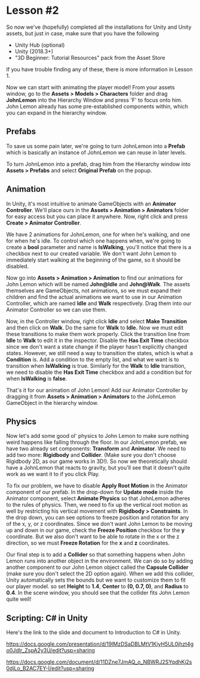 # Lesson #2

So now we've (hopefully) completed all the installations for Unity and Unity assets, but just in case, make sure that you have the following

- Unity Hub (optional)
- Unity (2018.3+)
- "3D Beginner: Tutorial Resources" pack from the Asset Store

If you have trouble finding any of these, there is more information in Lesson 1.

Now we can start with animating the player model! From your assets window, go to the __Assets > Models > Characters__ folder and drag __JohnLemon__ into the Hierarchy Window and press 'F' to focus onto him. John Lemon already has some pre-established components within, which you can expand in the hierarchy window.

## Prefabs

To save us some pain later, we're going to turn JohnLemon into a __Prefab__ which is basically an instance of JohnLemon we can reuse in later levels.

To turn JohnLemon into a prefab, drag him from the Hierarchy window into __Assets > Prefabs__ and select __Original Prefab__ on the popup.

## Animation

In Unity, it's most intuitive to animate GameObjects with an __Animator Controller__. We'll place ours in the __Assets > Animation > Animators__ folder for easy access but you can place it anywhere. Now, right click and press __Create > Animator Controller__.

We have 2 animations for JohnLemon, one for when he's walking, and one for when he's idle. To control which one happens when, we're going to create a __bool__ parameter and name is __IsWalking__, you'll notice that there is a checkbox next to our created variable. We don't want John Lemon to immediately start walking at the beginning of the game, so it should be disabled.

Now go into __Assets > Animation > Animation__ to find our animations for John Lemon which will be named __John@Idle__ and __John@Walk__. The assets themselves are GameObjects, not animations, so we must expand their children and find the actual animations we want to use in our Animation Controller, which are named __Idle__ and __Walk__ respectively. Drag them into our Animator Controller so we can use them.

Now, in the Controller window, right click __Idle__ and select __Make Transition__ and then click on __Walk__. Do the same for __Walk__ to __Idle.__ Now we must edit these transitions to make them work properly. Click the transition line from __Idle__ to __Walk__ to edit it in the inspector. Disable the __Has Exit Time__ checkbox since we don't want a state change if the player hasn't explicitly changed states. However, we still need a way to transition the states, which is what a __Condition__ is. Add a condition to the empty list, and what we want is to transition when __IsWalking__ is true.
Similarly for the __Walk__ to __Idle__ transition, we need to disable the __Has Exit Time__ checkbox and add a condition but for when __IsWalking__ is __false__.

That's it for our animation of John Lemon! Add our Animator Controller by dragging it from __Assets > Animation > Animators__ to the JohnLemon GameObject in the hierarchy window.

## Physics

Now let's add some good ol' physics to John Lemon to make sure nothing weird happens like falling through the floor. In our JohnLemon prefab, we have two already set components: __Transform__ and __Animator__. We need to add two more: __Rigidbody__ and __Collider__. (Make sure you don't choose Rigidbody 2D, as our game works in 3D!). So now we theoretically should have a JohnLemon that reacts to gravity, but you'll see that it doesn't quite work as we want it to if you click Play.

To fix our problem, we have to disable __Apply Root Motion__ in the Animator component of our prefab. In the drop-down for __Update mode__ inside the Animator component, select __Animate Physics__ so that JohnLemon adheres to the rules of physics. Then, we need to fix up the vertical root motion as well by restricting his vertical movement with __Rigidbody > Constraints__. In the drop down, you can see options to freeze position and rotation for any of the x, y, or z coordinates. Since we don't want John Lemon to be moving up and down in our game, check the __Freeze Position__ checkbox for the __y__ coordinate. But we also don't want to be able to rotate in the x or the z direction, so we must __Freeze Rotation__ for the __x__ and __z__ coordinates.

Our final step is to add a __Collider__ so that something happens when John Lemon runs into another object in the environment. We can do so by adding another component to our John Lemon object called the __Capsule Collider__ (make sure you don't select the 2D option again). When we add this collider, Unity automatically sets the bounds but we want to customize them to fit our player model. so set __Height__ to __1.4__, __Center__ to __(0, 0.7, 0)__, and __Radius__ to __0.4__. In the scene window, you should see that the collider fits John Lemon quite well!

## Scripting: C# in Unity 

Here's the link to the slide and document to Introduction to C# in Unity. 

https://docs.google.com/presentation/d/19lMzDSaDBLMtV1KiyH5UL0jhzt4go0JdIr_ZspA2y3U/edit?usp=sharing

https://docs.google.com/document/d/11DZne7JmAQ_o_NBWRJ2SYqdhKj2s0djLo_B2AC7EY-I/edit?usp=sharing 
